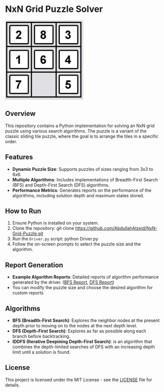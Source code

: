 # NxN Grid Puzzle Solver

![Alt text](/images/8tile.png)

## Overview
This repository contains a Python implementation for solving an NxN grid puzzle using various search algorithms. The puzzle is a variant of the classic sliding tile puzzle, where the goal is to arrange the tiles in a specific order.

## Features
- **Dynamic Puzzle Size**: Supports puzzles of sizes ranging from 3x3 to 6x6.
- **Multiple Algorithms**: Includes implementations of Breadth-First Search (BFS) and Depth-First Search (DFS) algorithms.
- **Performance Metrics**: Generates reports on the performance of the algorithms, including solution depth and maximum states stored.

## How to Run
1. Ensure Python is installed on your system.
2. Clone the repository: git clone https://github.com/AbdullahAlzeid/NxN-Grid-Puzzle.git
3. Run the `Driver.py` script: python Driver.py
4. Follow the on-screen prompts to select the puzzle size and the algorithm.

## Report Generation
- **Example Algorithm Reports**: Detailed reports of algorithm performance generated by the driver. ([BFS Report](https://github.com/AbdullahAlzeid/NxN-Grid-Puzzle/blob/main/algorithm_report_BFS.txt), [DFS Report](https://github.com/AbdullahAlzeid/NxN-Grid-Puzzle/blob/main/algorithm_report_DFS.txt))
- You can modify the puzzle size and choose the desired algorithm for custom reports

## Algorithms
- **BFS (Breadth-First Search)**: Explores the neighbor nodes at the present depth prior to moving on to the nodes at the next depth level.
- **DFS (Depth-First Search)**: Explores as far as possible along each branch before backtracking.
- **IDDFS (Iterative Deepining Depth-First Search)**: is an algorithm that combines the depth-limited searches of DFS with an increasing depth limit until a solution is found.

## License
This project is licensed under the MIT License - see the [LICENSE](https://github.com/AbdullahAlzeid/NxN-Grid-Puzzle/blob/main/LICENSE) file for details.


